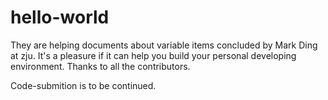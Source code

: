 # hello-world

They are helping documents about variable items concluded by Mark Ding at zju. It's a pleasure if it can help you build your personal developing environment. Thanks to all the contributors.  

Code-submition is to be continued.  
